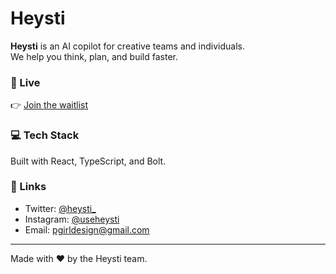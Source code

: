 # Heysti

**Heysti** is an AI copilot for creative teams and individuals.  
We help you think, plan, and build faster.

### 🚀 Live  
👉 [Join the waitlist](https://tally.so/r/mVW2o6)

### 💻 Tech Stack  
Built with React, TypeScript, and Bolt.

### 🔗 Links  
- Twitter: [@heysti_](https://x.com/heysti_)  
- Instagram: [@useheysti](http://instagram.com/useheysti)  
- Email: [pgirldesign@gmail.com](mailto:pgirldesign@gmail.com)

---

Made with ❤️ by the Heysti team.